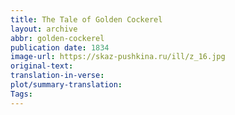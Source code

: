 ```yaml
---
title: The Tale of Golden Cockerel
layout: archive
abbr: golden-cockerel
publication date: 1834
image-url: https://skaz-pushkina.ru/ill/z_16.jpg
original-text:
translation-in-verse:
plot/summary-translation: 
Tags:
---
```

